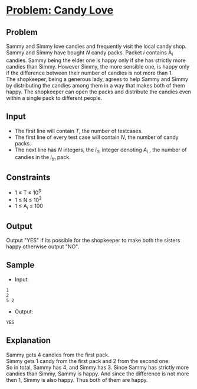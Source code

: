 # [Problem: Candy Love](https://www.codechef.com/problems/CNDLOVE)

## Problem

Sammy and Simmy love candies and frequently visit the local candy shop. Sammy and Simmy have bought *N* candy packs. Packet *i* contains A<sub>*i*</sub> candies. Sammy being the elder one is happy only if she has strictly more candies than Simmy. However Simmy, the more sensible one, is happy only if the difference between their number of candies is not more than 1. <br>
The shopkeeper, being a generous lady, agrees to help Sammy and Simmy by distributing the candies among them in a way that makes both of them happy. The shopkeeper can open the packs and distribute the candies even within a single pack to different people.

## Input

- The first line will contain *T*, the number of testcases.
- The first line of every test case will contain *N*, the number of candy packs.
- The next line has *N* integers, the *i*<sub>*th*</sub> integer denoting *A*<sub>*i*</sub> , the number of candies in the *i*<sub>*th*</sub> pack.

## Constraints

- 1 ≤ T ≤ 10<sup>3</sup> 
- 1 ≤ N ≤ 10<sup>3</sup>
- 1 ≤ A<sub>i</sub> ≤ 100

## Output

Output "YES" if its possible for the shopkeeper to make both the sisters happy otherwise output "NO".

## Sample

- Input:
```
1  
2  
5 2
```

- Output:
```
YES
```

## Explanation

Sammy gets 4 candies from the first pack. <br>
Simmy gets 1 candy from the first pack and 2 from the second one. <br>
So in total, Sammy has 4, and Simmy has 3. Since Sammy has strictly more candies than Simmy, Sammy is happy. And since the difference is not more then 1, Simmy is also happy. Thus both of them are happy.
